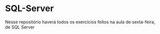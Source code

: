 # SQL-Server
Nesse repositório haverá todos os exercícios feitos na aula de sexta-feira, de SQL Server
